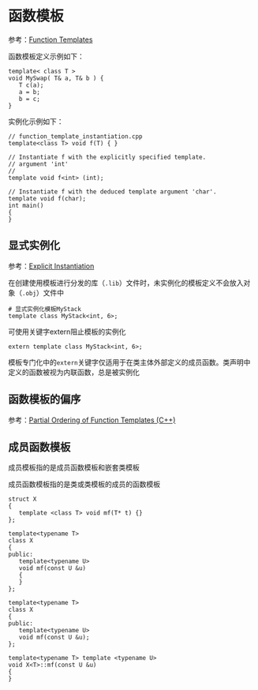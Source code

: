 
# 函数模板

参考：[Function Templates](https://docs.microsoft.com/en-us/cpp/cpp/function-templates?view=vs-2019)

函数模板定义示例如下：

```
template< class T > 
void MySwap( T& a, T& b ) {
   T c(a);
   a = b;
   b = c;
}
```

实例化示例如下：

```
// function_template_instantiation.cpp
template<class T> void f(T) { }

// Instantiate f with the explicitly specified template.
// argument 'int'
//
template void f<int> (int);

// Instantiate f with the deduced template argument 'char'.
template void f(char);
int main()
{
}
```

## 显式实例化

参考：[Explicit Instantiation](https://docs.microsoft.com/en-us/cpp/cpp/explicit-instantiation?view=vs-2019)

在创建使用模板进行分发的库（`.lib`）文件时，未实例化的模板定义不会放入对象（`.obj`）文件中

```
# 显式实例化模板MyStack
template class MyStack<int, 6>;
```

可使用关键字extern阻止模板的实例化

```
extern template class MyStack<int, 6>;
```

模板专门化中的`extern`关键字仅适用于在类主体外部定义的成员函数。类声明中定义的函数被视为内联函数，总是被实例化

## 函数模板的偏序

参考：[Partial Ordering of Function Templates (C++)](https://docs.microsoft.com/en-us/cpp/cpp/partial-ordering-of-function-templates-cpp?view=vs-2019)

## 成员函数模板

成员模板指的是成员函数模板和嵌套类模板

成员函数模板指的是类或类模板的成员的函数模板

```
struct X
{
   template <class T> void mf(T* t) {}
};

template<typename T>
class X
{
public:
   template<typename U>
   void mf(const U &u)
   {
   }
};

template<typename T>
class X
{
public:
   template<typename U>
   void mf(const U &u);
};

template<typename T> template <typename U>
void X<T>::mf(const U &u)
{
}
```